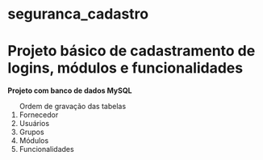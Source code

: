 # seguranca_cadastro
<h1> Projeto básico de cadastramento de logins, módulos e funcionalidades </h1>

<b>Projeto com banco de dados MySQL</b>

<ol>
Ordem de gravação das tabelas
<li>Fornecedor</li>
<li>Usuários</li>
<li>Grupos</li>
<li>Módulos</li>
<li>Funcionalidades</li>
</ol>
